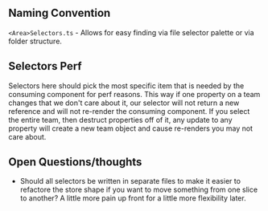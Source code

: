 ## Naming Convention

`<Area>Selectors.ts` - Allows for easy finding via file selector palette or via folder structure.

## Selectors Perf

Selectors here should pick the most specific item that is needed by the consuming component for perf reasons. This way if one property on a team changes that we don't care about it, our selector will not return a new reference and will not re-render the consuming component. If you select the entire team, then destruct properties off of it, any update to any property will create a new team object and cause re-renders you may not care about.

## Open Questions/thoughts

- Should all selectors be written in separate files to make it easier to refactore the store shape if you want to move something from one slice to another? A little more pain up front for a little more flexibility later.
